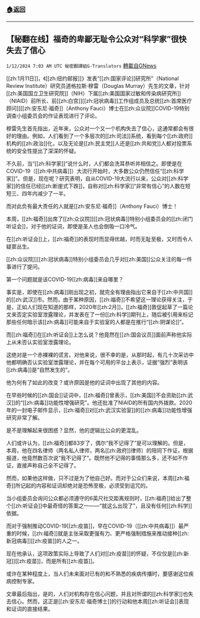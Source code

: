 ###  [:house:返回](README.md)
---


## 【秘翻在线】福奇的卑鄙无耻令公众对“科学家”很快失去了信心
`1/12/2024 7:03 AM UTC 秘密翻譯組G-Translators` [轉載自GNews](https://gnews.org/articles/2211429)

[[zh:1月11日]]，《[[zh:纽约邮报]]》发表“[[zh:国家评论]]研究所”（National Review Institute）研究员道格拉斯·穆雷（Douglas Murray）先生的文章，针对[[zh:美国国立卫生研究院]]（NIH）下属[[zh:美国国家过敏和传染病研究所]]（NIAID）前所长、前[[zh:白宫]][[zh:冠状病毒]]工作组成员及总统[[zh:首席医疗顾问]][[zh:安东尼·福奇]]（Anthony Fauci）博士在[[zh:众议院]]COVID-19特别调查小组委员会的作证表现进行了评论。

穆雷先生首先指出，近年来，公众对一个又一个机构失去了信心，这通常都会有很好的理由。例如，人们看到了一个多层次的[[zh:司法]]系统，看到每个[[zh:政府]]机构的[[zh:政治]]化，以及无论是[[zh:民主党]]人还是[[zh:共和党]]人都对投票系统的安全性提出了深深的怀疑。

不久前，当“[[zh:科学家]]”说什么时，人们都会洗耳恭听并相信之。即使是在COVID-19（[[zh:中共病毒]]）大流行开始时，大多数公众仍然信任“[[zh:科学家]]”。但是，现在呢？研究表明，自从COVID-19大流行以来，公众对[[zh:科学家]]的信任已经[[zh:断崖式下跌]]，自称对[[zh:科学家]]“非常有信心”的人数在短短三、四年内减少了一半。

而对此负有最大责任的人就是[[zh:安东尼·福奇]]（Anthony Fauci）博士！

本周，[[zh:福奇]]出席了[[zh:众议院]][[zh:冠状病毒]]特别小组委员会的[[zh:闭门听证会]]，对于他的证词，即使是圣人也会倒吸一口冷气。

在[[zh:听证会]]上，[[zh:福奇]]的表现时而显得优越，时而无耻至极，又时而令人疑窦丛生。

[[zh:众议院]][[zh:冠状病毒]]特别小组委员会几乎对[[zh:美国]]公众关注的每一件事进行了提问。

第一个问题就是该COVID-19[[zh:病毒]]来自哪里？

事实是，即使在[[zh:病毒]]刚出现之初，就完全有理由指出它来自于[[zh:中共国]]的[[zh:武汉]]市。然而，由于某种原因，[[zh:福奇]]不希望这一理论获得关注，于是，正如人们现在知道的那样，2020年[[zh:2月]]，[[zh:福奇]]敦促起草了一篇论文来否定实验室泄露理论，并发表在了一份[[zh:科学]]期刊上，随后被引用来标记那些任何暗示该[[zh:病毒]]可能来自于实验室的人都是在推行“[[zh:阴谋论]]”。

而[[zh:福奇]]在[[zh:听证会]]上怎么说？他竟然在[[zh:国会议员]]面前声称他实际上从未否认实验室泄露理论。

这绝对是一个赤裸裸的谎言。对他来说，很不幸的是，从那时起，有几十次采访中他都明确否认实验室泄露理论，并在每个可用的平台上表示，证据“强烈”表明该[[zh:病毒]]是“自然发生的”。

他为何有了如此的改变？或许原因是他的证词中出现了其他的内容。

在早些时候的[[zh:国会]]证词中，[[zh:福奇]]曾表示，[[zh:美国]]不会资助[[zh:武汉]]的“[[zh:病毒]]功能性增强研究”。他还批准了NIAID的所有国内外拨款。2020年的一封电子邮件显示，[[zh:福奇]]对[[zh:武汉实验室]]的[[zh:病毒]]功能性增强研究非常了解。

是不是理解起来很困惑？显然，他的逻辑比公众的更混乱。

人们或许认为，[[zh:福奇]]都83岁了，偶尔“我不记得了”是可以理解的。但是，本周，他在四名律师（两名私人律师，两名[[zh:政府]]律师）的陪同下作证，根据报道，他竟然数百次说“我不记得了”。既然他不记得的事情那么多，还不如不作证，直接声称自己全不记得了。

然而，如果他这样做，只不过是为了他自己好。而对于公众们来说，本周[[zh:福奇]]所记起的内容和证词却绝对是恐怖至极，必须受到诅咒的。

当小组委员会询问公众都必须遵守的6英尺社交距离规则时，[[zh:福奇]]给出了整个[[zh:听证会]]中最奇怪的答案之一——“就这么出现了”，且没有任何[[zh:科学]]依据。

而对于强制推动COVID-19[[zh:疫苗]]，早在COVID-19（[[zh:中共病毒]]）最严重的时候，[[zh:福奇]]就是主张采取更强有力、更严格强制措施来推动接种[[zh:新冠病毒]][[zh:疫苗]]的人之一。

现在他承认，这项政策实际上导致了人们对[[zh:疫苗]]的怀疑，不仅仅是[[zh:新冠]][[zh:疫苗]]，而是所有[[zh:疫苗]]。

或许在某种程度上，当人们未来面对已有的和不熟悉的疾病传播时，要感谢这位疾病控制专家。

文章最后指出，是的，人们对机构存在信心问题，并且对所谓的[[zh:科学家]]也失去信心。然而，这正是[[zh:安东尼·福奇博士]]的行动和他本周[[zh:听证会]]表现和证词的直接结果。
